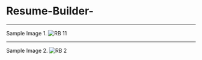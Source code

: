# Resume-Builder-
************************
Sample Image 1. 
![RB 11](https://user-images.githubusercontent.com/86399728/178044883-6200c4f1-ff48-4202-8ce6-4d5afc1e94bc.PNG)
***********************
Sample Image 2. 
![RB 2](https://user-images.githubusercontent.com/86399728/178044956-88e21fd2-5e7b-4a09-81d8-323ae7be7745.PNG)

